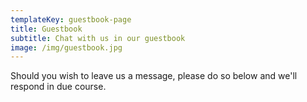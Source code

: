 ```yaml
---
templateKey: guestbook-page
title: Guestbook
subtitle: Chat with us in our guestbook
image: /img/guestbook.jpg
---
```

Should you wish to leave us a message, please do so below and we'll respond in due course.
